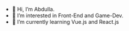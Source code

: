 - 👋 Hi, I’m Abdulla.
- 👀 I’m interested in Front-End and Game-Dev.
- 🌱 I’m currently learning Vue.js and React.js

<!---
deshark16/deshark16 is a ✨ special ✨ repository because its `README.md` (this file) appears on your GitHub profile.
You can click the Preview link to take a look at your changes.
--->
